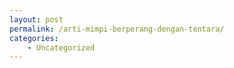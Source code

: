 ```yaml
---
layout: post
permalink: /arti-mimpi-berperang-dengan-tentara/
categories:
    - Uncategorized
---
```


